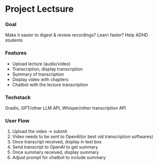 # Project Lectsure

### Goal
Make it easier to digest & review recordings? Learn faster? Help ADHD students

### Features
- Upload lecture (audio/video)
- Transcription, display transcription
- Summary of transcription
- Display video with chapters
- Chatbot with the lecture transcription

### Techstack
Gradio, GPT/other LLM API, Whisper/other transcription API


### User Flow
1. Upload the video -> submit
2. Video needs to be sent to OpenAI(or best vid transcription softwares)
3. Once transcript received, display in text box
4. Send transcript to OpenAI to get summary
5. Once summary received, display summary
6. Adjust prompt for chatbot to include summary
